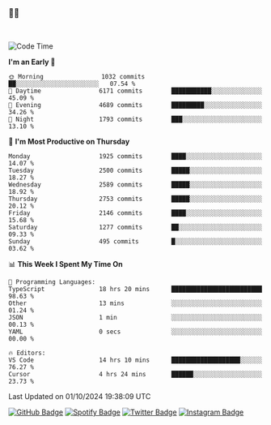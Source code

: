 ### 🤙🍺

<!-- <a href="https://github-readme-stats.vercel.app/api?username=hzak2xx&count_private=true&show_icons=true&theme=dracula">
  <img align="center" src="https://github-readme-stats.vercel.app/api?username=hzak2xx&count_private=true&show_icons=true&theme=dracula" />
</a>
</br> -->
</br>

<!--START_SECTION:waka-->
![Code Time](http://img.shields.io/badge/Code%20Time-3%2C575%20hrs%2055%20mins-blue)

**I'm an Early 🐤** 

```text
🌞 Morning                1032 commits        ██░░░░░░░░░░░░░░░░░░░░░░░   07.54 % 
🌆 Daytime                6171 commits        ███████████░░░░░░░░░░░░░░   45.09 % 
🌃 Evening                4689 commits        █████████░░░░░░░░░░░░░░░░   34.26 % 
🌙 Night                  1793 commits        ███░░░░░░░░░░░░░░░░░░░░░░   13.10 % 
```
📅 **I'm Most Productive on Thursday** 

```text
Monday                   1925 commits        ████░░░░░░░░░░░░░░░░░░░░░   14.07 % 
Tuesday                  2500 commits        █████░░░░░░░░░░░░░░░░░░░░   18.27 % 
Wednesday                2589 commits        █████░░░░░░░░░░░░░░░░░░░░   18.92 % 
Thursday                 2753 commits        █████░░░░░░░░░░░░░░░░░░░░   20.12 % 
Friday                   2146 commits        ████░░░░░░░░░░░░░░░░░░░░░   15.68 % 
Saturday                 1277 commits        ██░░░░░░░░░░░░░░░░░░░░░░░   09.33 % 
Sunday                   495 commits         █░░░░░░░░░░░░░░░░░░░░░░░░   03.62 % 
```


📊 **This Week I Spent My Time On** 

```text
💬 Programming Languages: 
TypeScript               18 hrs 20 mins      █████████████████████████   98.63 % 
Other                    13 mins             ░░░░░░░░░░░░░░░░░░░░░░░░░   01.24 % 
JSON                     1 min               ░░░░░░░░░░░░░░░░░░░░░░░░░   00.13 % 
YAML                     0 secs              ░░░░░░░░░░░░░░░░░░░░░░░░░   00.00 % 

🔥 Editors: 
VS Code                  14 hrs 10 mins      ███████████████████░░░░░░   76.27 % 
Cursor                   4 hrs 24 mins       ██████░░░░░░░░░░░░░░░░░░░   23.73 % 
```


 Last Updated on 01/10/2024 19:38:09 UTC
<!--END_SECTION:waka-->

[![GitHub Badge](https://img.shields.io/badge/GitHub-100000?style=for-the-badge&logo=github&logoColor=white)](https://github.com/hzak2xx)
[![Spotify Badge](https://img.shields.io/badge/Spotify-1ED760?&style=for-the-badge&logo=spotify&logoColor=white)](https://open.spotify.com/user/uf90s6sbbh75a1mt44clkhkvf)
[![Twitter Badge](https://img.shields.io/badge/Twitter-1DA1F2?style=for-the-badge&logo=twitter&logoColor=white)](https://twitter.com/hzak2xx)
[![Instagram Badge](https://img.shields.io/badge/Instagram-E4405F?style=for-the-badge&logo=instagram&logoColor=white)](https://www.instagram.com/hzak2xx/)
